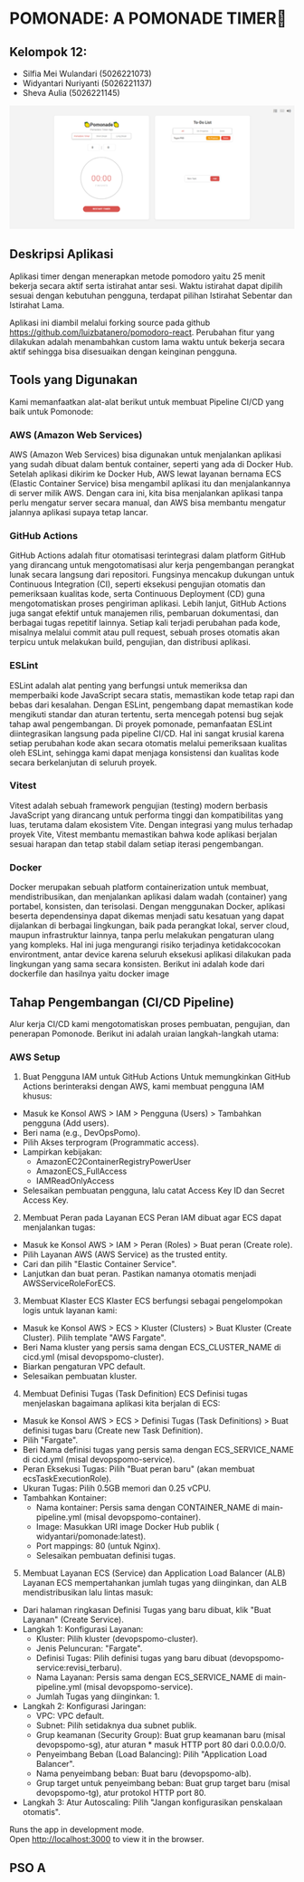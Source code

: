 # POMONADE: A POMONADE TIMER🍋

## Kelompok 12:

- Silfia Mei Wulandari (5026221073)
- Widyantari Nuriyanti (5026221137)
- Sheva Aulia (5026221145)

![Screenshot](screenshot.png)

## Deskripsi Aplikasi

Aplikasi timer dengan menerapkan metode pomodoro yaitu 25 menit bekerja secara aktif serta istirahat antar sesi. Waktu istirahat dapat dipilih sesuai dengan kebutuhan pengguna, terdapat pilihan Istirahat Sebentar dan Istirahat Lama.

Aplikasi ini diambil melalui forking source pada github https://github.com/luizbatanero/pomodoro-react. Perubahan fitur yang dilakukan adalah menambahkan custom lama waktu untuk bekerja secara aktif sehingga bisa disesuaikan dengan keinginan pengguna.

## Tools yang Digunakan

Kami memanfaatkan alat-alat berikut untuk membuat Pipeline CI/CD yang baik untuk Pomonode:

### AWS (Amazon Web Services)

AWS (Amazon Web Services) bisa digunakan untuk menjalankan aplikasi yang sudah dibuat dalam bentuk container, seperti yang ada di Docker Hub. Setelah aplikasi dikirim ke Docker Hub, AWS lewat layanan bernama ECS (Elastic Container Service) bisa mengambil aplikasi itu dan menjalankannya di server milik AWS. Dengan cara ini, kita bisa menjalankan aplikasi tanpa perlu mengatur server secara manual, dan AWS bisa membantu mengatur jalannya aplikasi supaya tetap lancar.

### GitHub Actions

GitHub Actions adalah fitur otomatisasi terintegrasi dalam platform GitHub yang dirancang untuk mengotomatisasi alur kerja pengembangan perangkat lunak secara langsung dari repositori. Fungsinya mencakup dukungan untuk Continuous Integration (CI), seperti eksekusi pengujian otomatis dan pemeriksaan kualitas kode, serta Continuous Deployment (CD) guna mengotomatiskan proses pengiriman aplikasi. Lebih lanjut, GitHub Actions juga sangat efektif untuk manajemen rilis, pembaruan dokumentasi, dan berbagai tugas repetitif lainnya. Setiap kali terjadi perubahan pada kode, misalnya melalui commit atau pull request, sebuah proses otomatis akan terpicu untuk melakukan build, pengujian, dan distribusi aplikasi.

### ESLint

ESLint adalah alat penting yang berfungsi untuk memeriksa dan memperbaiki kode JavaScript secara statis, memastikan kode tetap rapi dan bebas dari kesalahan. Dengan ESLint, pengembang dapat memastikan kode mengikuti standar dan aturan tertentu, serta mencegah potensi bug sejak tahap awal pengembangan. Di proyek pomonade, pemanfaatan ESLint diintegrasikan langsung pada pipeline CI/CD. Hal ini sangat krusial karena setiap perubahan kode akan secara otomatis melalui pemeriksaan kualitas oleh ESLint, sehingga kami dapat menjaga konsistensi dan kualitas kode secara berkelanjutan di seluruh proyek.

### Vitest

Vitest adalah sebuah framework pengujian (testing) modern berbasis JavaScript yang dirancang untuk performa tinggi dan kompatibilitas yang luas, terutama dalam ekosistem Vite. Dengan integrasi yang mulus terhadap proyek Vite, Vitest membantu memastikan bahwa kode aplikasi berjalan sesuai harapan dan tetap stabil dalam setiap iterasi pengembangan.

### Docker

Docker merupakan sebuah platform containerization untuk membuat, mendistribusikan, dan menjalankan aplikasi dalam wadah (container) yang portabel, konsisten, dan terisolasi. Dengan menggunakan Docker, aplikasi beserta dependensinya dapat dikemas menjadi satu kesatuan yang dapat dijalankan di berbagai lingkungan, baik pada perangkat lokal, server cloud, maupun infrastruktur lainnya, tanpa perlu melakukan pengaturan ulang yang kompleks. Hal ini juga mengurangi risiko terjadinya ketidakcocokan environtment, antar device karena seluruh eksekusi aplikasi dilakukan pada lingkungan yang sama secara konsisten. Berikut ini adalah kode dari dockerfile dan hasilnya yaitu docker image

## Tahap Pengembangan (CI/CD Pipeline)

Alur kerja CI/CD kami mengotomatiskan proses pembuatan, pengujian, dan penerapan Pomonode. Berikut ini adalah uraian langkah-langkah utama:

### AWS Setup

1. Buat Pengguna IAM untuk GitHub Actions
   Untuk memungkinkan GitHub Actions berinteraksi dengan AWS, kami membuat pengguna IAM khusus:

- Masuk ke Konsol AWS > IAM > Pengguna (Users) > Tambahkan pengguna (Add users).
- Beri nama (e.g., DevOpsPomo).
- Pilih Akses terprogram (Programmatic access).
- Lampirkan kebijakan:
  - AmazonEC2ContainerRegistryPowerUser
  - AmazonECS_FullAccess
  - IAMReadOnlyAccess
- Selesaikan pembuatan pengguna, lalu catat Access Key ID dan Secret Access Key.

2. Membuat Peran pada Layanan ECS
   Peran IAM dibuat agar ECS dapat menjalankan tugas:

- Masuk ke Konsol AWS > IAM > Peran (Roles) > Buat peran (Create role).
- Pilih Layanan AWS (AWS Service) as the trusted entity.
- Cari dan pilih "Elastic Container Service".
- Lanjutkan dan buat peran. Pastikan namanya otomatis menjadi AWSServiceRoleForECS.

3. Membuat Klaster ECS
   Klaster ECS berfungsi sebagai pengelompokan logis untuk layanan kami:

- Masuk ke Konsol AWS > ECS > Kluster (Clusters) > Buat Kluster (Create Cluster).
  Pilih template "AWS Fargate".
- Beri Nama kluster yang persis sama dengan ECS_CLUSTER_NAME di cicd.yml (misal devopspomo-cluster).
- Biarkan pengaturan VPC default.
- Selesaikan pembuatan kluster.

4. Membuat Definisi Tugas (Task Definition) ECS
   Definisi tugas menjelaskan bagaimana aplikasi kita berjalan di ECS:

- Masuk ke Konsol AWS > ECS > Definisi Tugas (Task Definitions) > Buat definisi tugas baru (Create new Task Definition).
- Pilih "Fargate".
- Beri Nama definisi tugas yang persis sama dengan ECS_SERVICE_NAME di cicd.yml (misal devopspomo-service).
- Peran Eksekusi Tugas: Pilih "Buat peran baru" (akan membuat ecsTaskExecutionRole).
- Ukuran Tugas: Pilih 0.5GB memori dan 0.25 vCPU.
- Tambahkan Kontainer:
  - Nama kontainer: Persis sama dengan CONTAINER_NAME di main-pipeline.yml (misal devopspomo-container).
  - Image: Masukkan URI image Docker Hub publik ( widyantari/pomonade:latest).
  - Port mappings: 80 (untuk Nginx).
  - Selesaikan pembuatan definisi tugas.

5. Membuat Layanan ECS (Service) dan Application Load Balancer (ALB)
   Layanan ECS mempertahankan jumlah tugas yang diinginkan, dan ALB mendistribusikan lalu lintas masuk:

- Dari halaman ringkasan Definisi Tugas yang baru dibuat, klik "Buat Layanan" (Create Service).
- Langkah 1: Konfigurasi Layanan:
  - Kluster: Pilih kluster (devopspomo-cluster).
  - Jenis Peluncuran: "Fargate".
  - Definisi Tugas: Pilih definisi tugas yang baru dibuat (devopspomo-service:revisi_terbaru).
  - Nama Layanan: Persis sama dengan ECS_SERVICE_NAME di main-pipeline.yml (misal devopspomo-service).
  - Jumlah Tugas yang diinginkan: 1.
- Langkah 2: Konfigurasi Jaringan:
  - VPC: VPC default.
  - Subnet: Pilih setidaknya dua subnet publik.
  - Grup keamanan (Security Group): Buat grup keamanan baru (misal devopspomo-sg), atur aturan \* masuk HTTP port 80 dari 0.0.0.0/0.
  - Penyeimbang Beban (Load Balancing): Pilih "Application Load Balancer".
  - Nama penyeimbang beban: Buat baru (devopspomo-alb).
  - Grup target untuk penyeimbang beban: Buat grup target baru (misal devopspomo-tg), atur protokol HTTP port 80.
- Langkah 3: Atur Autoscaling: Pilih "Jangan konfigurasikan penskalaan otomatis".

Runs the app in development mode.<br>
Open [http://localhost:3000](http://localhost:3000) to view it in the browser.

## PSO A
